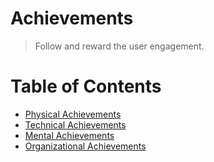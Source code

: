 # Achievements

> Follow and reward the user engagement. 

# Table of Contents

- [Physical Achievements](#physical-achievements)
- [Technical Achievements](#technical-achievements)
- [Mental Achievements](#mental-achievements)
- [Organizational Achievements](#organizational-achievements)
